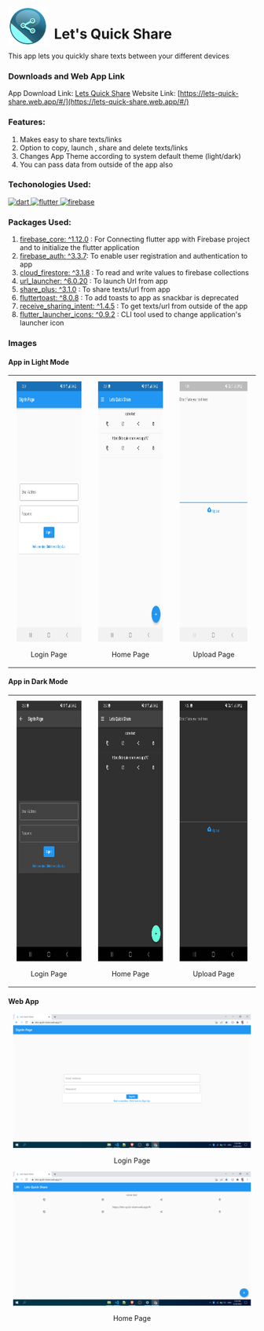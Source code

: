 <div style="display:flex"><img src="https://raw.githubusercontent.com/KiranBendkoli1/lets-quick-share/master/assets/shareicon.jpg" alt="icon"  height="80" /> 
<h1> &nbsp Let's Quick Share</h1>
</div>
This app lets you quickly share texts between your different devices

### Downloads and Web App Link
App Download Link: [Lets Quick Share](https://github.com/KiranBendkoli1/lets-quick-share/releases/tag/v1.0.0)
Website Link: [https://lets-quick-share.web.app/#/](https://lets-quick-share.web.app/#/)

### Features:
1. Makes easy to share texts/links  
2. Option to copy, launch , share and delete texts/links
3. Changes App Theme according to system default theme (light/dark)
5. You can pass data from outside of the app also

### Techonologies Used:


<p align="left"> <a href="https://dart.dev" target="_blank" rel="noreferrer"> <img src="https://www.vectorlogo.zone/logos/dartlang/dartlang-icon.svg" alt="dart" width="20" height="20"/> </a>
<a href="https://flutter.dev" target="_blank" rel="noreferrer"> <img src="https://www.vectorlogo.zone/logos/flutterio/flutterio-icon.svg" alt="flutter" width="20" height="20"/> </a>
 <a href="https://firebase.google.com/" target="_blank" rel="noreferrer"> <img src="https://www.vectorlogo.zone/logos/firebase/firebase-icon.svg" alt="firebase" width="20" height="20"/> </a> 

### Packages Used:
1. [firebase_core: ^1.12.0](https://pub.dev/packages/firebase_core) : For Connecting flutter app with Firebase project and to initialize the flutter application
2. [firebase_auth: ^3.3.7](https://pub.dev/packages/firebase_auth): To enable user registration and authentication to app
3. [cloud_firestore: ^3.1.8](https://pub.dev/packages/cloud_firestore) : To read and write values to firebase collections
4. [url_launcher: ^6.0.20](https://pub.dev/packages/url_launcher) : To launch Url from app
5. [share_plus: ^3.1.0](https://pub.dev/packages/share_plus) : To share texts/url from app
6. [fluttertoast: ^8.0.8](https://pub.dev/packages/fluttertoast) : To add toasts to app as snackbar is deprecated
7. [receive_sharing_intent: ^1.4.5](https://pub.dev/packages/receive_sharing_intent) : To get texts/url from outside of the app 
8. [flutter_launcher_icons: ^0.9.2](https://pub.dev/packages/flutter_launcher_icons) : CLI tool used to change application's launcher icon

### Images 
#### App in Light Mode

<table>
  <tr>
   <td><div style="margin:10px"><img src="https://raw.githubusercontent.com/KiranBendkoli1/lets-quick-share/master/assets/ll.jpg" height="530" width="250"/> <p align='center'>Login Page</p> </div>
   </td>
   <td>
     <div style="margin:10px"><img src="https://raw.githubusercontent.com/KiranBendkoli1/lets-quick-share/master/assets/hl.jpg" height="530" width="250"/> <p align='center'>Home Page</p> </div>
   </td>
   <td><div style="margin:10px"><img src="https://raw.githubusercontent.com/KiranBendkoli1/lets-quick-share/master/assets/ul.jpg" height="530" width="250"/> <p align='center'>Upload Page</p> </div>
   </td>
 </tr>
 </table>

#### App in Dark Mode

<table>
  <tr>
   <td> <div style="margin:10px"><img src="https://raw.githubusercontent.com/KiranBendkoli1/lets-quick-share/master/assets/ld.jpg" height="530" width="250"/> <p align='center'>Login Page</p> </div>
   </td>
   <td>
    <div style="margin:10px"><img src="https://raw.githubusercontent.com/KiranBendkoli1/lets-quick-share/master/assets/hd.jpg" height="530" width="250"/> <p align='center'>Home Page</p> </div>
   </td>
   <td><div style="margin:10px"><img src="https://raw.githubusercontent.com/KiranBendkoli1/lets-quick-share/master/assets/ud.jpg" height="530" width="250"/> <p align='center'>Upload Page</p> </div>
   </td>
 </tr>
 </table>
 


#### Web App 

<table>
    <tr>
    <div style="margin:10px"><img src="https://raw.githubusercontent.com/KiranBendkoli1/lets-quick-share/master/assets/lw.png" /> <p align='center'>Login Page</p> </div>
    </tr>
    <tr>
     <div style="margin:10px"><img src="https://raw.githubusercontent.com/KiranBendkoli1/lets-quick-share/master/assets/hw.png"/> <p align='center'>Home Page</p> </div>
    </tr>
</table>